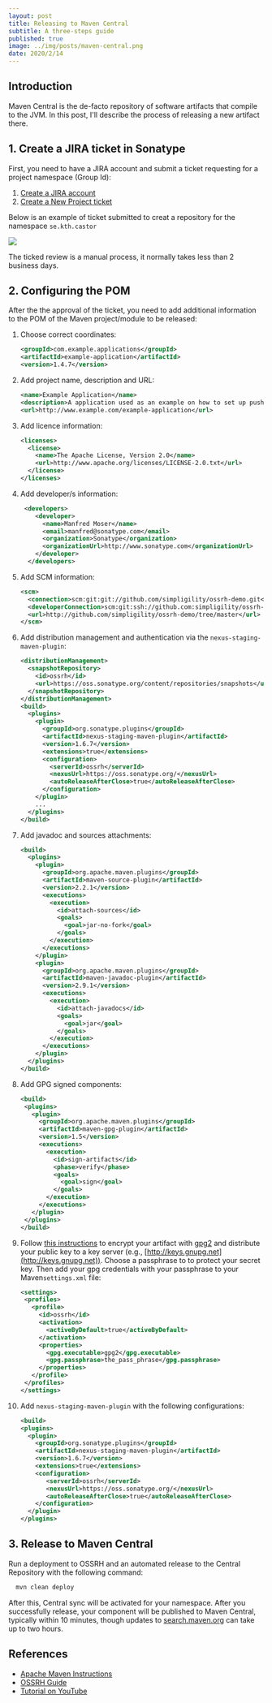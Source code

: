 ```yaml
---
layout: post
title: Releasing to Maven Central
subtitle: A three-steps guide
published: true
image: ../img/posts/maven-central.png
date: 2020/2/14
---
```


## Introduction

Maven Central is the de-facto repository of software artifacts that compile to the JVM. In this post, I'll describe the process of releasing a new artifact there. 

## 1. Create a JIRA ticket in Sonatype

First, you need to have a JIRA account and submit a ticket requesting for a project namespace (Group Id):

1.  [Create a JIRA account](https://issues.sonatype.org/secure/Signup!default.jspa)
2.  [Create a New Project ticket](https://issues.sonatype.org/secure/CreateIssue.jspa?issuetype=21&pid=10134)

Below is an example of ticket submitted to creat a repository for the namespace `se.kth.castor`

![](../img/posts/sonatype_screeshot.png)

The ticked review is a manual process, it normally takes less than 2 business days.

## 2. Configuring the POM

After the the approval of the ticket, you need to add additional information to the POM of the Maven project/module to be released:

1. Choose correct coordinates:

    ```xml
    <groupId>com.example.applications</groupId>
    <artifactId>example-application</artifactId>
    <version>1.4.7</version>
    ```
 
2.  Add project name, description and URL:

    ```xml
    <name>Example Application</name>
    <description>A application used as an example on how to set up pushing its components to the Central Repository</description>
    <url>http://www.example.com/example-application</url>
    ```
3. Add licence information:

    ```xml
    <licenses>
      <license>
        <name>The Apache License, Version 2.0</name>
        <url>http://www.apache.org/licenses/LICENSE-2.0.txt</url>
      </license>
    </licenses>
    ```
4. Add developer/s information:

    ```xml
     <developers>
        <developer>
          <name>Manfred Moser</name>
          <email>manfred@sonatype.com</email>
          <organization>Sonatype</organization>
          <organizationUrl>http://www.sonatype.com</organizationUrl>
        </developer>
      </developers>
    ```

5. Add SCM information:

    ```xml
    <scm>
      <connection>scm:git:git://github.com/simpligility/ossrh-demo.git</connection>
      <developerConnection>scm:git:ssh://github.com:simpligility/ossrh-demo.git</developerConnection>
      <url>http://github.com/simpligility/ossrh-demo/tree/master</url>
    </scm>
    ```
    
6. Add distribution management and authentication via the `nexus-staging-maven-plugin`:

    ```xml
    <distributionManagement>
      <snapshotRepository>
        <id>ossrh</id>
        <url>https://oss.sonatype.org/content/repositories/snapshots</url>
      </snapshotRepository>
    </distributionManagement>
    <build>
      <plugins>
        <plugin>
          <groupId>org.sonatype.plugins</groupId>
          <artifactId>nexus-staging-maven-plugin</artifactId>
          <version>1.6.7</version>
          <extensions>true</extensions>
          <configuration>
            <serverId>ossrh</serverId>
            <nexusUrl>https://oss.sonatype.org/</nexusUrl>
            <autoReleaseAfterClose>true</autoReleaseAfterClose>
          </configuration>
        </plugin>
        ...
      </plugins>
    </build>
    ```
    
 7. Add javadoc and sources attachments:
 
    ```xml
    <build>
      <plugins>
        <plugin>
          <groupId>org.apache.maven.plugins</groupId>
          <artifactId>maven-source-plugin</artifactId>
          <version>2.2.1</version>
          <executions>
            <execution>
              <id>attach-sources</id>
              <goals>
                <goal>jar-no-fork</goal>
              </goals>
            </execution>
          </executions>
        </plugin>
        <plugin>
          <groupId>org.apache.maven.plugins</groupId>
          <artifactId>maven-javadoc-plugin</artifactId>
          <version>2.9.1</version>
          <executions>
            <execution>
              <id>attach-javadocs</id>
              <goals>
                <goal>jar</goal>
              </goals>
            </execution>
          </executions>
        </plugin>
      </plugins>
    </build>
    ```
    
 8. Add GPG signed components:
 
     ```xml
    <build>
      <plugins>
        <plugin>
          <groupId>org.apache.maven.plugins</groupId>
          <artifactId>maven-gpg-plugin</artifactId>
          <version>1.5</version>
          <executions>
            <execution>
              <id>sign-artifacts</id>
              <phase>verify</phase>
              <goals>
                <goal>sign</goal>
              </goals>
            </execution>
          </executions>
        </plugin>
      </plugins>
    </build>
    ```

9. Follow [this instructions](https://central.sonatype.org/pages/working-with-pgp-signatures.html) to encrypt your artifact with [gpg2](https://linux.die.net/man/1/gpg2) and distribute your public key to a key server (e.g., [http://keys.gnupg.net](http://keys.gnupg.net)). Choose a passphrase to to protect your secret key. Then add your gpg credentials with your passphrase to your Maven`settings.xml` file:

     ```xml
    <settings>
      <profiles>
        <profile>
          <id>ossrh</id>
          <activation>
            <activeByDefault>true</activeByDefault>
          </activation>
          <properties>
            <gpg.executable>gpg2</gpg.executable>
            <gpg.passphrase>the_pass_phrase</gpg.passphrase>
          </properties>
        </profile>
      </profiles>
    </settings>
    ```
    
10. Add `nexus-staging-maven-plugin` with the following configurations:

    ```xml
    <build>
    <plugins>
      <plugin>
        <groupId>org.sonatype.plugins</groupId>
        <artifactId>nexus-staging-maven-plugin</artifactId>
        <version>1.6.7</version>
        <extensions>true</extensions>
        <configuration>
           <serverId>ossrh</serverId>
           <nexusUrl>https://oss.sonatype.org/</nexusUrl>
           <autoReleaseAfterClose>true</autoReleaseAfterClose>
        </configuration>
      </plugin>
    </plugins>
    ```

## 3. Release to Maven Central

Run a deployment to OSSRH and an automated release to the Central Repository with the following command:

```bash
  mvn clean deploy
```

After this, Central sync will be activated for your namespace. After you successfully release, your component will be published to Maven Central, typically within 10 minutes, though updates to [search.maven.org](https://search.maven.org) can take up to two hours.


## References

- [Apache Maven Instructions](https://maven.apache.org/repository/guide-central-repository-upload.html)
- [OSSRH Guide](https://central.sonatype.org/pages/ossrh-guide.html)
- [Tutorial on YouTube](https://www.youtube.com/watch?v=bxP9IuJbcDQ)